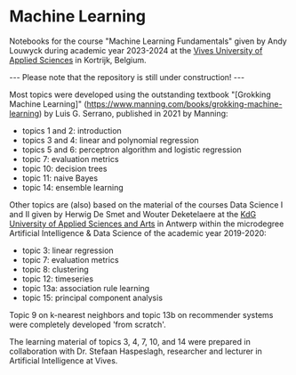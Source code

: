 # Machine Learning

Notebooks for the course "Machine Learning Fundamentals" given by Andy Louwyck during academic year 2023-2024 at the [Vives University of Applied Sciences](https://www.vives.be/en/vives-international) in Kortrijk, Belgium.


--- Please note that the repository is still under construction! ---


Most topics were developed using the outstanding textbook "[Grokking Machine Learning]" (https://www.manning.com/books/grokking-machine-learning) by Luis G. Serrano, published in 2021 by Manning:

- topics 1 and 2: introduction
- topics 3 and 4: linear and polynomial regression
- topics 5 and 6: perceptron algorithm and logistic regression
- topic 7: evaluation metrics
- topic 10: decision trees
- topic 11: naive Bayes
- topic 14: ensemble learning

Other topics are (also) based on the material of the courses Data Science I and II given by Herwig De Smet and Wouter Deketelaere at the [KdG University of Applied Sciences and Arts](https://www.kdg.be/en) in Antwerp within the microdegree Artificial Intelligence & Data Science of the academic year 2019-2020:

- topic 3: linear regression
- topic 7: evaluation metrics
- topic 8: clustering
- topic 12: timeseries
- topic 13a: association rule learning
- topic 15: principal component analysis

Topic 9 on k-nearest neighbors and topic 13b on recommender systems were completely developed 'from scratch'.

The learning material of topics 3, 4, 7, 10, and 14 were prepared in collaboration with Dr. Stefaan Haspeslagh, researcher and lecturer in Artificial Intelligence at Vives.
